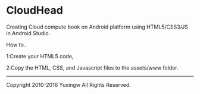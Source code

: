 CloudHead
======================

Creating Cloud compute book on Android platform using HTML5/CSS3/JS in Android Studio.

How to..

1:Create your HTML5 code, 

2:Copy the HTML, CSS, and Javascript files to the assets/www folder.

*****************************************************************************
Copyright 2010-2016 Yuxingw
All Rights Reserved.
